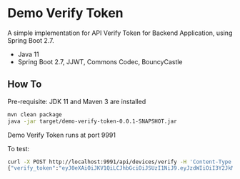# Demo Verify Token
A simple implementation for API Verify Token for Backend Application, using Spring Boot 2.7.

- Java 11
- Spring Boot 2.7, JJWT, Commons Codec, BouncyCastle

## How To

Pre-requisite: JDK 11 and Maven 3 are installed

```sh
mvn clean package
java -jar target/demo-verify-token-0.0.1-SNAPSHOT.jar
```
Demo Verify Token runs at port 9991

To test:

```sh
curl -X POST http://localhost:9991/api/devices/verify -H 'Content-Type: application/json' -d '{"device_id":"7cbd0a85c1b95740"}'
{"verify_token":"eyJ0eXAiOiJKV1QiLCJhbGciOiJSUzI1NiJ9.eyJzdWIiOiI3Y2JkMGE4NWMxYjk1NzQwIiwibGFiZWwiOiJDdXN0b21lciBlNzBiNmFkYS05MWM2LTQ5ZTctYTBlZi01ZmJkM2YyMWNjOWIiLCJleHAiOjE2ODEyMjgyNDE2NDV9.fj64BjayjlBduOMyShj1tNi-7VGRD4yDk7ObPwK-64elJZcZVCeSH___6HcPZnpg7BQ2ojESHp9p8CliMfjmdT1aY7lZ5aldrlbYfOLVUpEyEQV25qDB_UGZVOgR4fx6Nbgsj7Gc1s8EkLA4_j4XvmEyf70VdRsv6i0_vFBbixlRncXZjkEPxTUcmHhs2Uwjt-bJKVwtSym5ebsSFJkNNC92Hr3oMYAA87IJM1FYw7uXC8DJcFgj7s4Zkd0JhHjxlS-qFXvDlZp5RGlflkpDs4aEQd9I4-_0yyUe4qCWl_UtaG7rvr6zTWzOfYx10jIiOfe5dK-5_8zLlosFdOYJdw"}
```

